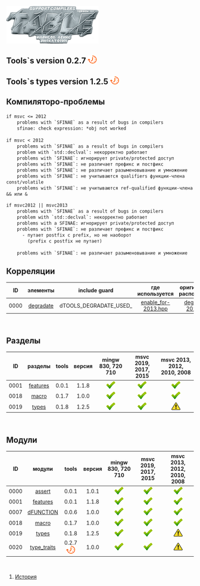 
[![logo](table.png)](../home.md "for developers") 

[P]: ../icons/progress.png
[V]: ../icons/success.png
[X]: ../icons/failed.png
[D]: ../icons/danger.png
[E]: ../icons/empty.png
[N]: ../icons/na.png

Tools`s version 0.2.7  [![P]][M]
---

Tools`s types version 1.2.5  [![P]][M]
---

Компиляторо-проблемы  
---
```
if msvc <= 2012
    problems with `SFINAE` as a result of bugs in compilers
    sfinae: check expression: *obj not worked

if msvc < 2012
    problems with `SFINAE` as a result of bugs in compilers
    problem with `std::declval`: некорректно работает
    problems with `SFINAE`: игнорирует private/protected доступ
    problems with `SFINAE`: не различает префикс и постфикс
    problems with `SFINAE`: не различает разыменовывание и умножение
    problems with `SFINAE`: не учитываются qualifiers функции-члена const/volatile
    problems with `SFINAE`: не учитываются ref-qualified функции-члена && или &
```

```
if msvc2012 || msvc2013
    problems with `SFINAE` as a result of bugs in compilers
    problem with `std::declval`: некорректно работает
    problems with a SFINAE: игнорирует private/protected доступ
    problems with `SFINAE`: не различает префикс и постфикс
      - путает postfix с prefix, но не наоборот 
        (prefix с postfix не путает)

    problems with `SFINAE`: не различает разыменовывание и умножение
```

Корреляции  
---

| **ID** | **элементы**    |     include guard      | где используется          | оригинальное расположение |  
|:------:|:---------------:|:----------------------:|:-------------------------:|:-------------------------:|  
|  0000  | [degradate][e0] | dTOOLS_DEGRADATE_USED_ | [enable_for-2013.hpp][u0] | [degradate-2013.hpp][p0]  |  

[p0]: ../../include/tools/types/common/degradate/degradate-2013.hpp      "расположение оригинального файла"  
[u0]: ../../include/tools/types/common/enable_for/enable_for-2013.hpp          "расположение копии"  
[e0]: ../code/types/common/degradate.md    "мета-функция преобразует lvalue-to-rvalue, и удаляет cv-qualifiers"  

<br/>

Разделы
---

| **ID** | разделы        |  tools | версия          | mingw 830, 720 710  | msvc 2019, 2017, 2015 | msvc 2013, 2012, 2010, 2008 |  
|:------:|:--------------:|:------:|:---------------:|:-------------------:|:---------------------:|:---------------------------:|  
|  0001  | [features][01] | 0.0.1  | 1.1.8           |    [![V]][MINGW]    |    [![V]][VS-NEW]     | [![V]][VS-OLD]              |  
|  0018  | [macro][18]    | 0.1.7  | 1.0.0           |    [![V]][MINGW]    |    [![V]][VS-NEW]     | [![V]][VS-OLD]              |  
|  0019  | [types][19]    | 0.1.8  | 1.2.5           |    [![V]][MINGW]    |    [![V]][VS-NEW]     | [![D]][VS-OLD]              |  

<br/>

Модули  
---

| **ID** | модули            | tools           | версия          | mingw 830, 720 710  | msvc 2019, 2017, 2015 | msvc 2013, 2012, 2010, 2008 |  
|:------:|:-----------------:|:---------------:|:---------------:|:-------------------:|:---------------------:|:---------------------------:|  
|  0000  | [assert][00]      | 0.0.1           | 1.0.1           |    [![V]][MINGW]    |    [![V]][VS-NEW]     | [![V]][VS-OLD]              |  
|  0001  | [features][01]    | 0.0.1           | 1.1.8           |    [![V]][MINGW]    |    [![V]][VS-NEW]     | [![V]][VS-OLD]              |  
|  0007  | [dFUNCTION][07]   | 0.0.6           | 1.0.0           |    [![V]][MINGW]    |    [![V]][VS-NEW]     | [![V]][VS-OLD]              |  
|  0018  | [macro][18]       | 0.1.7           | 1.0.0           |    [![V]][MINGW]    |    [![V]][VS-NEW]     | [![V]][VS-OLD]              |  
|  0019  | [types][19]       | 0.1.8           | 1.2.5           |    [![V]][MINGW]    |    [![V]][VS-NEW]     | [![D]][VS-OLD]              |  
|  0020  | [type_traits][20] | 0.2.7 [![P]][M] | 1.0.0           |    [![V]][MINGW]    |    [![V]][VS-NEW]     | [![D]][VS-OLD]              |  

<br/>

[M]: #table                   "проект tools"  
[0]: #mingw-new.md            "поддержка компиляторов mingw"  
						      
[MINGW]:  #mingw-new.md       "поддержка компиляторов mingw"  
[VS-NEW]: #msvc-new.md        "поддержка новых компиляторов msvc"  
[VS-OLD]: #msvc-old.md        "поддержка старых компиляторов msvc"  

[00]: ../code/assert.md       "подключает assert только в дебаге"  
[01]: ../code/features.md     "определяет технические возможности компилятора"  
[07]: ../code/dfunction.md    "макрос раскрывается в текстовое имя функции"  
[18]: ../code/macro.md        "магия препроцессора (макросы с переменным количеством аргументом)"  
[19]: ../code/types.md        "tools/types метафункции, и обработка типов"  
[20]: ../code/types/traits.md "новые компиляторы используют <type_traits>, а старые <tools/type_traits.hpp>"  

1) [История](../history.md)  


